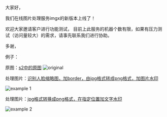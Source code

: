 大家好，

 我们在线图片处理服务imgx的新版本上线了！
 
 欢迎大家邀请客户进行功能测试，
 目前上此服务的机器个数有限，如果有压力测试（访问量较大）的需求，请事先联系我们进行协助。
 
 多谢，
 
 例子：
 
 原图：[s2中的原图](http://s2.i.qingcdn.com/new-imgx-test/1.jpg?AWSAccessKeyId=qvzta9jgkhn4b2xd8olc&Expires=1501805643&Signature=bks7allp8pHvWLG5LCJp8shrjd4%3D%)
 ![original](http://s2.i.qingcdn.com/new-imgx-test/1.jpg?AWSAccessKeyId=qvzta9jgkhn4b2xd8olc&Expires=1501805643&Signature=bks7allp8pHvWLG5LCJp8shrjd4%3D%)  

 
处理图片：[识别人脸缩略图，加border，由jpg格式转成png格式，加图片水印](http://imgx-ss.bscstorage.com/new-imgx-test/c_thumb%2Cg_face%2Cw_200%2Ch_200%2Cr_max%2Cbo_6_ffffff80%2Cf_png--l_icon_v%2Cg_south_east%2Cw_60%2Cx_-1%2Cy_-5/1.jpg?AWSAccessKeyId=qvzta9jgkhn4b2xd8olc&Expires=1501804173&Signature=i7BU0OsZDykA%2FC0ntIhx5xVlz5E%3D)

![example 1](http://imgx-ss.bscstorage.com/new-imgx-test/c_thumb%2Cg_face%2Cw_200%2Ch_200%2Cr_max%2Cbo_6_ffffff80%2Cf_png--l_icon_v%2Cg_south_east%2Cw_60%2Cx_-1%2Cy_-5/1.jpg?AWSAccessKeyId=qvzta9jgkhn4b2xd8olc&Expires=1501804173&Signature=i7BU0OsZDykA%2FC0ntIhx5xVlz5E%3D)


处理图片：[jpg格式转换成png格式，在指定位置加文字水印](http://imgx-ss.bscstorage.com/new-imgx-test/w_800%2Cf_png--l_text%3Amy_font%3A%E9%A9%AC%E9%A9%B0%E5%A4%A7%E9%81%93%E5%BE%81%E9%80%94%E8%BF%9C%2Cg_south_west%2Cw_40%2Cx_20%2Cy_100--l_text%3Amy_font%3A%E7%BE%8A%E4%B8%8A%E5%A5%87%E5%B3%B0%E6%99%AF%E8%89%B2%E5%A8%87%2Cg_south_east%2Cw_40%2Cx_20%2Cy_100--l_text%3Amy_font%3A%E5%9B%BE%E7%89%87%E5%A4%84%E7%90%86%2Cg_north%2Cy_20/1.jpg?AWSAccessKeyId=qvzta9jgkhn4b2xd8olc&Expires=1501804173&Signature=sZoCc2z5eyN2Dbgll6vDD4IqneQ%3D)

![example 2](http://imgx-ss.bscstorage.com/new-imgx-test/w_800%2Cf_png--l_text%3Amy_font%3A%E9%A9%AC%E9%A9%B0%E5%A4%A7%E9%81%93%E5%BE%81%E9%80%94%E8%BF%9C%2Cg_south_west%2Cw_40%2Cx_20%2Cy_100--l_text%3Amy_font%3A%E7%BE%8A%E4%B8%8A%E5%A5%87%E5%B3%B0%E6%99%AF%E8%89%B2%E5%A8%87%2Cg_south_east%2Cw_40%2Cx_20%2Cy_100--l_text%3Amy_font%3A%E5%9B%BE%E7%89%87%E5%A4%84%E7%90%86%2Cg_north%2Cy_20/1.jpg?AWSAccessKeyId=qvzta9jgkhn4b2xd8olc&Expires=1501804173&Signature=sZoCc2z5eyN2Dbgll6vDD4IqneQ%3D)
